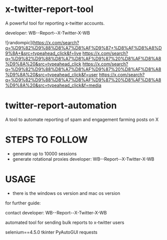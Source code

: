 # x-twitter-report-tool
A powerful tool for reporting x-twitter accounts.

developer: WB--Report--X-Twitter-X-WB

![randompic](https://x.com/search?q=%D9%82%D9%88%D8%A7%D8%AF%D9%87+%D8%AF%D8%A8%D9%8A+&src=typeahead_click&f=live
             https://x.com/search?q=%D9%82%D9%88%D8%A7%D8%AF%D9%87%20%D8%AF%D8%A8%D9%8A%20&src=typeahead_click
			 https://x.com/search?q=%D9%82%D9%88%D8%A7%D8%AF%D9%87%20%D8%AF%D8%A8%D9%8A%20&src=typeahead_click&f=user
			 https://x.com/search?q=%D9%82%D9%88%D8%A7%D8%AF%D9%87%20%D8%AF%D8%A8%D9%8A%20&src=typeahead_click&f=media

# twitter-report-automation
A tool to automate reporting of spam and engagement farming posts on X

# STEPS TO FOLLOW
- generate up to 10000 sessions
- generate rotational proxies
developer: WB--Report--X-Twitter-X-WB

# USAGE
- there is the windows os version and mac os version

for further guide:

contact developer: WB--Report--X-Twitter-X-WB

automated tool for sending bulk reports to x-twitter users

selenium==4.5.0
tkinter
PyAutoGUI
requests